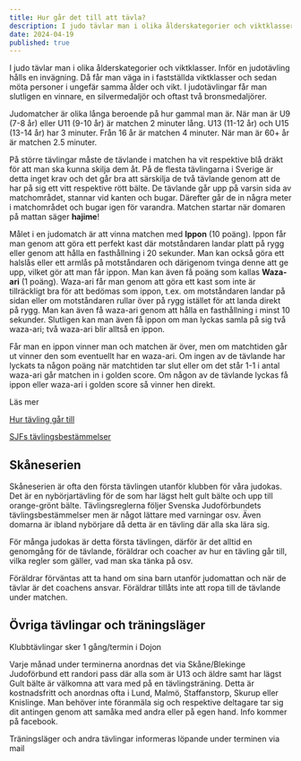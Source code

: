 ```yaml
---
title: Hur går det till att tävla?
description: I judo tävlar man i olika ålderskategorier och viktklasser.
date: 2024-04-19
published: true
---
```


I judo tävlar man i olika ålderskategorier och viktklasser. Inför en judotävling hålls en invägning. Då får man väga in i fastställda viktklasser och sedan möta personer i ungefär samma ålder och vikt. I judotävlingar får man slutligen en vinnare, en silvermedaljör och oftast två bronsmedaljörer.

Judomatcher är olika långa beroende på hur gammal man är. När man är U9 (7-8 år) eller U11 (9-10 år) är matchen 2 minuter lång. U13 (11-12 år) och U15 (13-14 år) har 3 minuter. Från 16 år är matchen 4 minuter. När man är 60+ år är matchen 2.5 minuter.

På större tävlingar måste de tävlande i matchen ha vit respektive blå dräkt för att man ska kunna skilja dem åt. På de flesta tävlingarna i Sverige är detta inget krav och det går bra att särskilja de två tävlande genom att de har på sig ett vitt respektive rött bälte. De tävlande går upp på varsin sida av matchområdet, stannar vid kanten och bugar. Därefter går de in några meter i matchområdet och bugar igen för varandra. Matchen startar när domaren på mattan säger **hajime**!

Målet i en judomatch är att vinna matchen med **Ippon** (10 poäng). Ippon får man genom att göra ett perfekt kast där motståndaren landar platt på rygg eller genom att hålla en fasthållning i 20 sekunder. Man kan också göra ett halslås eller ett armlås på motståndaren och därigenom tvinga denne att ge upp, vilket gör att man får ippon. Man kan även få poäng som kallas **Waza-ari** (1 poäng). Waza-ari får man genom att göra ett kast som inte är tillräckligt bra för att bedömas som ippon, t.ex. om motståndaren landar på sidan eller om motståndaren rullar över på rygg istället för att landa direkt på rygg. Man kan även få waza-ari genom att hålla en fasthållning i minst 10 sekunder. Slutligen kan man även få ippon om man lyckas samla på sig två waza-ari; två waza-ari blir alltså en ippon.

Får man en ippon vinner man och matchen är över, men om matchtiden går ut vinner den som eventuellt har en waza-ari. Om ingen av de tävlande har lyckats ta någon poäng när matchtiden tar slut eller om det står 1-1 i antal waza-ari går matchen in i golden score. Om någon av de tävlande lyckas få ippon eller waza-ari i golden score så vinner hen direkt.

Läs mer

[Hur tävling går till](https://judo.se/om-judo/hur-tavling-gar-till/)

[SJFs tävlingsbestämmelser](https://drive.google.com/file/d/1AMHtkIx5-UpSqGgRj8fUjo96Rw6rR4Kz/view?usp=sharing)

## Skåneserien

Skåneserien är ofta den första tävlingen utanför klubben för våra judokas. Det är en nybörjartävling för de som har lägst helt gult bälte och upp till orange-grönt bälte. Tävlingsreglerna följer Svenska Judoförbundets tävlingsbestämmelser men är något lättare med varningar osv. Även domarna är ibland nybörjare då detta är en tävling där alla ska lära sig.

För många judokas är detta första tävlingen, därför är det alltid en genomgång för de tävlande, föräldrar och coacher av hur en tävling går till, vilka regler som gäller, vad man ska tänka på osv.

Föräldrar förväntas att ta hand om sina barn utanför judomattan och när de tävlar är det coachens ansvar. Föräldrar tillåts inte att ropa till de tävlande under matchen.

## Övriga tävlingar och träningsläger

Klubbtävlingar sker 1 gång/termin i Dojon

Varje månad under terminerna anordnas det via Skåne/Blekinge Judoförbund ett randori pass där alla som är U13 och äldre samt har lägst Gult bälte är välkomna att vara med på en tävlingsträning. Detta är kostnadsfritt och anordnas ofta i Lund, Malmö, Staffanstorp, Skurup eller Knislinge. Man behöver inte föranmäla sig och respektive deltagare tar sig dit antingen genom att samåka med andra eller på egen hand. Info kommer på facebook.

Träningsläger och andra tävlingar informeras löpande under terminen via mail
